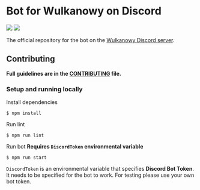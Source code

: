 # Bot for Wulkanowy on Discord

[![](https://img.shields.io/travis/com/wulkanowy/discord-bot.svg?style=for-the-badge)](https://travis-ci.com/wulkanowy/discord-bot)
[![](https://img.shields.io/discord/390889354199040011.svg?style=for-the-badge)](https://discord.gg/vccAQBr)

The official repository for the bot on the [Wulkanowy Discord server](https://discord.gg/vccAQBr).

## Contributing

**Full guidelines are in the [CONTRIBUTING](CONTRIBUTING.md) file.**

### Setup and running locally

Install dependencies
```shell
$ npm install
```

Run lint
```shell
$ npm run lint
```

Run bot **Requires `DiscordToken` environmental variable**
```shell
$ npm run start
```

`DiscordToken` is an environmental variable that specifies **Discord Bot Token**. It needs to be specified for the bot to work. For testing please use your own bot token.
